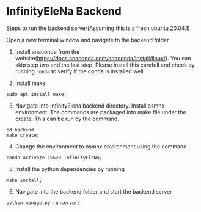 # InfinityEleNa Backend

Steps to run the backend server(Assuming this is a fresh ubuntu 20.04.1)

Open a new terminal window and navigate to the backend folder


1. Install anaconda from the website(https://docs.anaconda.com/anaconda/install/linux/). You can skip step two and the last step. Please install this carefull and check by running ```conda``` to verify if the conda is installed well.

2. Install make
```
sudo apt install make;
```

3. Navigate into InfinityElena backend directory. Install osmnx environment. The commands are packaged into make file under the create. This can be run by the command.
```
cd backend
make create;
```

4. Change the environment to osmnx environment using the command
```
conda activate CS520-InfinityEleNa;
```

5. Install the python dependencies by running
```
make install;
```

6. Navigate into the backend folder and start the backend server
```
python manage.py runserver;
```
